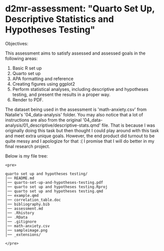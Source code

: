 # d2mr-assessment: "Quarto Set Up, Descriptive Statistics and Hypotheses Testing"

Objectives:

This assessment aims to satisfy assessed and assessed goals in the following areas:

1. Basic R set up 
2. Quarto set up
3. APA formatting and reference
4. Creating figures using ggplot2
5. Perform statistical analyses, including descriptive and hypotheses testing, and present the results in a proper way.
6. Render to PDF.

The dataset being used in the assessment is 'math-anxiety.csv' from Natalie's '04_data-analysis' folder.
You may also notice that a lot of instructions are also from the original '04_data-analysis/01_descriptive/descriptive-stats.qmd' file.
That is because I was originally doing this task but then thought I could play around with this task and meet extra unique goals.
However, the end product did turnout to be quite messy and I apologize for that :( 
I promise that I will do better in  my final research project.

Below is my file tree:

```{=html}
<pre>

quarto set up and hypotheses testing/
│── README.md
│── quarto-set-up-and-hypotheses-testing.pdf
│── quarto set up and hypotheses testing.Rproj
│── quarto set up and hypotheses testing.qmd
│── example.qmd
│── correlation_table.doc
│── bibliography.bib
│── assessment.md
│── .Rhistory
│── .RData
│── .gitignore
│── math-anxiety.csv
│── sampleimage.png
│── _extensions/

</pre>
```




